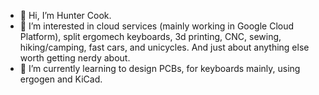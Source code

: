 - 👋 Hi, I’m Hunter Cook.
- 👀 I’m interested in cloud services (mainly working in Google Cloud Platform), split ergomech keyboards, 3d printing, CNC, sewing, hiking/camping, fast cars, and unicycles. And just about anything else worth getting nerdy about.
- 🌱 I’m currently learning to design PCBs, for keyboards mainly, using ergogen and KiCad.

<!---
jusdisgi/jusdisgi is a ✨ special ✨ repository because its `README.md` (this file) appears on your GitHub profile.
You can click the Preview link to take a look at your changes.
--->
